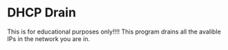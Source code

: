 # DHCP Drain

This is for educational purposes only!!!! This program drains all the avalible IPs in the network you are in.